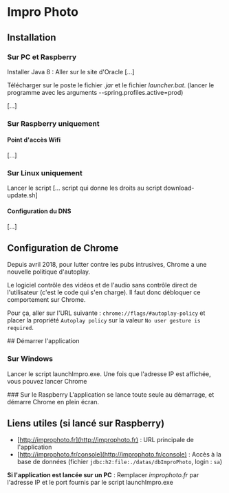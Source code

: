 # Impro Photo

## Installation

### Sur PC et Raspberry
Installer Java 8 : Aller sur le site d'Oracle [...]

Télécharger sur le poste le fichier *.jar* et le fichier *launcher.bat*. (lancer le programme avec les arguments --spring.profiles.active=prod)

[...]

### Sur Raspberry uniquement
#### Point d'accès Wifi
[...]

### Sur Linux uniquement
Lancer le script [... script qui donne les droits au script download-update.sh]

#### Configuration du DNS
[...]

## Configuration de Chrome
Depuis avril 2018, pour lutter contre les pubs intrusives, Chrome a une nouvelle politique d'autoplay. 

Le logiciel contrôle des vidéos et de l'audio sans contrôle direct de l'utilisateur (c'est le code qui s'en charge). Il faut donc débloquer ce comportement sur Chrome.

Pour ça, aller sur l'URL suivante : ```chrome://flags/#autoplay-policy``` et placer la propriété ```Autoplay policy``` sur la valeur ```No user gesture is required```.

## Démarrer l'application

### Sur Windows
Lancer le script launchImpro.exe. Une fois que l'adresse IP est affichée, vous pouvez lancer Chrome 

### Sur le Raspberry
L'application se lance toute seule au démarrage, et démarre Chrome en plein écran.

## Liens utiles (si lancé sur Raspberry)
* [http://improphoto.fr](http://improphoto.fr) : URL principale de l'application
* [http://improphoto.fr/console](http://improphoto.fr/console) : Accès à la base de données (fichier ```jdbc:h2:file:./datas/dbImproPhoto```, login : ```sa```)

**Si l'application est lancée sur un PC** : 
Remplacer _improphoto.fr_ par l'adresse IP et le port fournis par le script launchImpro.exe 

